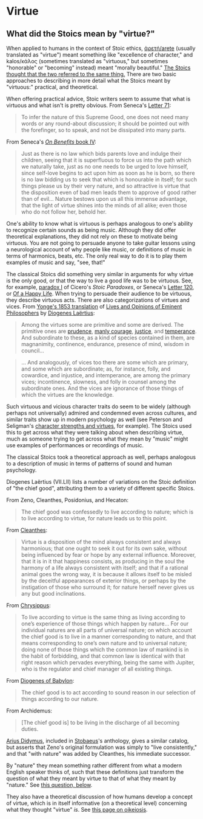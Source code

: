 # Virtue

## What did the Stoics mean by "virtue?"

When applied to humans in the context of Stoic ethics, [ἀρετή/arete](https://en.wikipedia.org/wiki/Arete_%28moral_virtue%29) (usually translated as "virtue") meant something like "excellence of character," and kalos/κάλος (sometimes translated as "virtuous," but sometimes "honorable" or "becoming" instead) meant "morally beautiful." [The Stoics thought that the two referred to the same thing.](https://www.gutenberg.org/files/57342/57342-h/57342-h.htm#Page_296) There are two basic approaches to describing in more detail what the Stoics meant by "virtuous:" practical, and theoretical.

When offering practical advice, Stoic writers seem to assume that what is virtuous and what isn't is pretty obvious. From Seneca's [Letter 71](https://en.wikisource.org/wiki/Moral_letters_to_Lucilius/Letter_71):
> To infer the nature of this Supreme Good, one does not need many words or any round-about discussion; it should be pointed out with the forefinger, so to speak, and not be dissipated into many parts.

From Seneca's [*On Benefits* book IV](https://en.wikisource.org/wiki/On_Benefits/Book_IV):
>  Just as there is no law which bids parents love and indulge their children, seeing that it is superfluous to force us into the path which we naturally take, just as no one needs to be urged to love himself, since self-love begins to act upon him as soon as he is born, so there is no law bidding us to seek that which is honourable in itself; for such things please us by their very nature, and so attractive is virtue that the disposition even of bad men leads them to approve of good rather than of evil... Nature bestows upon us all this immense advantage, that the light of virtue shines into the minds of all alike; even those who do not follow her, behold her.

One's ability to know what is virtuous is perhaps analogous to one's ability to recognize certain sounds as being music. Although they did offer theoretical explanations, they did not rely on these to motivate being virtuous. You are not going to persuade anyone to take guitar lessons using a neurological account of why people like music, or definitions of music in terms of harmonics, beats, etc. The only real way to do it is to play them examples of music and say, "see, that!"

The classical Stoics did something very similar in arguments for why virtue is the only good, or that the way to live a good life was to be virtuous. See, for example, [paradox I](https://www.reddit.com/r/Stoicism/wiki/paradoxes#wiki_paradox_i.3A_that_virtue_is_the_only_good) of Cicero's *Stoic Paradoxes*, or Seneca's [Letter 120](https://en.wikisource.org/wiki/Moral_letters_to_Lucilius/Letter_120), or [Of a Happy Life](https://en.wikisource.org/wiki/Of_a_Happy_Life). When trying to persuade their audience to be virtuous, they describe virtuous acts. There are also categorizations of virtues and vices. From [Yonge's 1853 translation](https://archive.org/details/livesandopinions00dioguoft) of [Lives and Opinions of Eminent Philosophers](https://en.wikipedia.org/wiki/Lives_and_Opinions_of_Eminent_Philosophers) by  [Diogenes Laërtius](https://en.wikipedia.org/wiki/Diogenes_La%C3%ABrtius):

> Among the virtues some are primitive and some are derived. The primitive ones are [prudence](https://archive.org/stream/romanstoicismbei00arnouoft?ui=embed#page/306/mode/1up), [manly courage](https://archive.org/stream/romanstoicismbei00arnouoft?ui=embed#page/308/mode/1up), [justice](https://archive.org/stream/romanstoicismbei00arnouoft?ui=embed#page/307/mode/1up), and [temperance](https://archive.org/stream/romanstoicismbei00arnouoft?ui=embed#page/312/mode/1up). And subordinate to these, as a kind of species contained in them, are magnanimity, continence, endurance, presence of mind, wisdom in council...  

> ... And analogously, of vices too there are some which are primary, and some which are subordinate; as, for instance, folly, and cowardice, and injustice, and intemperance, are among the primary vices; incontinence, slowness, and folly in counsel among the subordinate ones. And the vices are ignorance of those things of which the virtues are the knowledge.

Such virtuous and vicious character traits do seem to be widely (although perhaps not universally) admired and condemned even across cultures, and similar traits show up in modern psychology as well (see Peterson and Seligman's [character strengths and virtues](https://en.wikipedia.org/wiki/Character_Strengths_and_Virtues), for example). The Stoics used this to get across what they were talking about when describing virtue, much as someone trying to get across what they mean by "music" might use examples of performances or recordings of music.

The classical Stoics took a theoretical approach as well, perhaps analogous to a description of music in terms of patterns of sound and human psychology.

Diogenes Laërtius (VII.LII) lists a number of variations on the Stoic definition of "the chief good", attributing them to a variety of different specific Stoics.

From Zeno, Cleanthes, Posidonius, and Hecaton:
> The chief good was confessedly to live according to nature; which is to live according to virtue, for nature leads us to this point.

From [Cleanthes](https://en.wikipedia.org/wiki/Cleanthes):
> Virtue is a disposition of the mind always consistent and always harmonious; that one ought to seek it out for its own sake, without being influenced by fear or hope by any external influence. Moreover, that it is in it that happiness consists, as producing in the soul the harmony of a life always consistent with itself; and that if a rational animal goes the wrong way, it is because it allows itself to be misled by the deceitful appearances of exterior things, or perhaps by the instigation of those who surround it; for nature herself never gives us any but good inclinations.

From [Chrysippus](https://en.wikipedia.org/wiki/Chrysippus):
> To live according to virtue is the same thing as living according to one’s experience of those things which happen by nature... For our individual natures are all parts of universal nature; on which account the chief good is to live in a manner corresponding to nature, and that means corresponding to one’s own nature and to universal nature; doing none of those things which the common law of mankind is in the habit of forbidding, and that common law is identical with that right reason which pervades everything, being the same with Jupiter, who is the regulator and chief manager of all existing things.

From [Diogenes of Babylon](https://en.wikipedia.org/wiki/Diogenes_of_Babylon):
>  The chief good is to act according to sound reason in our selection of things according to our nature.

From Archidemus:
> [The chief good is] to be living in the discharge of all becoming duties.

[Arius Didymus](https://en.wikipedia.org/wiki/Arius_Didymus), included in [Stobaeus](https://en.wikipedia.org/wiki/Stobaeus)'s anthology, gives a similar catalog, but asserts that Zeno's original formulation was simply to "live consistently," and that "with nature" was added by Cleanthes, his immediate successor.

By "nature" they mean something rather different from what a modern English speaker thinks of, such that these definitions just transform the question of what they meant by virtue to that of what they meant by "nature."  See [this question, below](./nature.md).

They also have a theoretical discussion of how humans develop a concept of virtue, which is in itself informative (on a theoretical level) concerning what they thought "virtue" *is*. See [this page on oikeiosis](https://www.reddit.com/r/Stoicism/wiki/oikeiosis).
